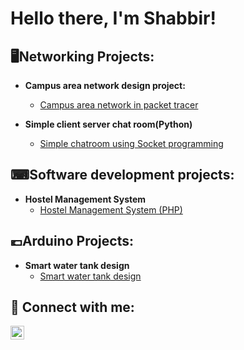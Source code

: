 <h1>Hello there, I'm Shabbir! </h1>

<h2>🖥Networking Projects:</h2>

- <b>Campus area network design project:</b>
  - [Campus area network in packet tracer](https://github.com/MrShabbir01/Campus-Area-Network)

- <b>Simple client server chat room(Python)</b>
  - [Simple chatroom using Socket programming](https://github.com/MrShabbir01/Client-server-chatroom.)


<h2>⌨Software development projects:</h2>

- <b>Hostel Management System</b>
  - [Hostel Management System (PHP)](https://github.com/MrShabbir01/Hostel-Management-System)

<h2>💶Arduino Projects: </h2>

- <b>Smart water tank design</b>
  - [Smart water tank design](https://github.com/MrShabbir01/Automated-Water-system-Arduino-Uno-)


<h2> 🤳 Connect with me:</h2>

[<img align="left" alt="JoshMadakor | LinkedIn" width="22px" src="https://cdn.jsdelivr.net/npm/simple-icons@v3/icons/linkedin.svg" />][linkedin]

[linkedin]: www.linkedin.com/in/shabbirmridha

<!--
**joshmadakor1/joshmadakor1** is a ✨ _special_ ✨ repository because its `README.md` (this file) appears on your GitHub profile.

Here are some ideas to get you started:

- 🔭 I’m currently working on ...
- 🌱 I’m currently learning ...
- 👯 I’m looking to collaborate on ...
- 🤔 I’m looking for help with ...
- 💬 Ask me about ...
- 📫 How to reach me: ...
- 😄 Pronouns: ...
- ⚡ Fun fact: ...
